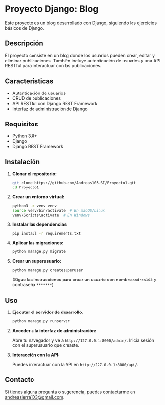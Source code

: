 # Proyecto Django: Blog

Este proyecto es un blog desarrollado con Django, siguiendo los ejercicios básicos de Django.

## Descripción

El proyecto consiste en un blog donde los usuarios pueden crear, editar y eliminar publicaciones. También incluye autenticación de usuarios y una API RESTful para interactuar con las publicaciones.

## Características

* Autenticación de usuarios
* CRUD de publicaciones
* API RESTful con Django REST Framework
* Interfaz de administración de Django

## Requisitos

* Python 3.8+
* Django
* Django REST Framework

## Instalación

1.  **Clonar el repositorio:**

    ```bash
    git clone https://github.com/Andreas103-SI/Proyecto1.git
    cd Proyecto1
    ```

2.  **Crear un entorno virtual:**

    ```bash
    python3 -m venv venv
    source venv/bin/activate  # En macOS/Linux
    venv\Scripts\activate  # En Windows
    ```

3.  **Instalar las dependencias:**

    ```bash
    pip install -r requirements.txt
    ```

4.  **Aplicar las migraciones:**

    ```bash
    python manage.py migrate
    ```

5.  **Crear un superusuario:**

    ```bash
    python manage.py createsuperuser
    ```

    (Sigue las instrucciones para crear un usuario con nombre `andrea103` y contraseña `*******`)

## Uso

1. **Ejecutar el servidor de desarrollo:**

    ```bash
    python manage.py runserver
    ```

2. **Acceder a la interfaz de administración:**

    Abre tu navegador y ve a `http://127.0.0.1:8000/admin/`. Inicia sesión con el superusuario que creaste.

3. **Interacción con la API:**

    Puedes interactuar con la API en `http://127.0.0.1:8000/api/`.

## Contacto

Si tienes alguna pregunta o sugerencia, puedes contactarme en andreasierra103@gmail.com.